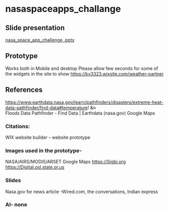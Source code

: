 # nasaspaceapps_challange
## Slide presentation
[nasa_space_app_challenge .pptx](https://github.com/njitvjk/nasaspaceapps_challenge/files/12841462/nasa_space_app_challenge.pptx)

##  Prototype 
Works both in Mobile and desktop 
Please allow few seconds for some of the widgets in the site to show 
https://kv3323.wixsite.com/weather-partner

## References
https://www.earthdata.nasa.gov/learn/pathfinders/disasters/extreme-heat-data-pathfinder/find-data#temperature!  &n            
Floods Data Pathfinder - Find Data | Earthdata (nasa.gov)
Google Maps 

### Citations: 
WIX website builder – website prototype 

### Images used in the prototype-
NASA/AIRS/MODIS/ARSET 
Google Maps 
https://Sigbi.org
https://Digital.osl.state.or.us

### Slides 
Nasa.gov
for news article -Wired.com, the conversations, Indian express

### AI- none 



